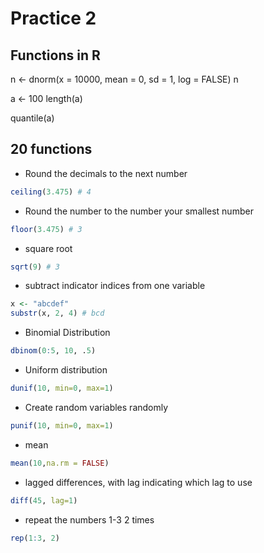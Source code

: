 # Practice 2

## Functions in R

n <- dnorm(x = 10000, mean = 0, sd = 1, log = FALSE)
n

a <- 100
length(a)

quantile(a)

## 20 functions

* Round the decimals to the next number

```R
ceiling(3.475) # 4
```
* Round the number to the number your smallest number

```R
floor(3.475) # 3
```
* square root
 
```R
sqrt(9) # 3
```
* subtract indicator indices from one variable
```R
x <- "abcdef"
substr(x, 2, 4) # bcd
```
*  Binomial Distribution

```R
dbinom(0:5, 10, .5)
```
* Uniform distribution

```R
dunif(10, min=0, max=1)
```
* Create random variables randomly

```R
punif(10, min=0, max=1)
```
* mean
```R
mean(10,na.rm = FALSE)
```
* lagged differences, with lag indicating which lag to use
```R
diff(45, lag=1)
```
* repeat the numbers 1-3 2 times

```R
rep(1:3, 2)
```
